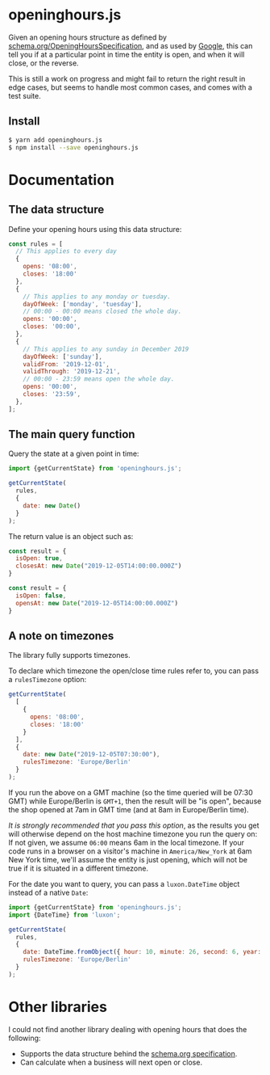 # openinghours.js

Given an opening hours structure as defined by [schema.org/OpeningHoursSpecification](https://schema.org/OpeningHoursSpecification),
and as used by [Google](https://developers.google.com/search/docs/data-types/local-business#business_hours), this can
tell you if at a particular point in time the entity is open, and when it will close, or the reverse.

This is still a work on progress and might fail to return the right result in edge cases, but seems to handle most 
common cases, and comes with a test suite.


## Install

```bash
$ yarn add openinghours.js
$ npm install --save openinghours.js
```

# Documentation

## The data structure

Define your opening hours using this data structure:

```javascript
const rules = [
  // This applies to every day
  {
    opens: '08:00',
    closes: '18:00'
  },
  {
    // This applies to any monday or tuesday.
    dayOfWeek: ['monday', 'tuesday'],
    // 00:00 - 00:00 means closed the whole day.
    opens: '00:00',
    closes: '00:00',
  },
  {
    // This applies to any sunday in December 2019
    dayOfWeek: ['sunday'],
    validFrom: '2019-12-01',
    validThrough: '2019-12-21',
    // 00:00 - 23:59 means open the whole day.
    opens: '00:00',
    closes: '23:59',
  },
];
```

## The main query function

Query the state at a given point in time:

```javascript
import {getCurrentState} from 'openinghours.js';

getCurrentState(
  rules,
  {
    date: new Date()
  }
);
```

The return value is an object such as: 

```javascript
const result = {
  isOpen: true,
  closesAt: new Date("2019-12-05T14:00:00.000Z")
}
```

```javascript
const result = {
  isOpen: false,
  opensAt: new Date("2019-12-05T14:00:00.000Z")
}
```

## A note on timezones

The library fully supports timezones.

To declare which timezone the open/close time rules refer to, you can pass a `rulesTimezone` option:

```javascript
getCurrentState(
  [
    {
      opens: '08:00',
      closes: '18:00'
    }
  ],
  {
    date: new Date("2019-12-05T07:30:00"),
    rulesTimezone: 'Europe/Berlin'
  }
);
```

If you run the above on a GMT machine (so the time queried will be 07:30 GMT) while Europe/Berlin is `GMT+1`, then
the result will be "is open", because the shop opened at 7am in GMT time (and at 8am in Europe/Berlin time).

*It is strongly recommended that you pass this option*, as the results you get will otherwise depend on the host 
machine timezone you run the query on: If not given, we assume ``06:00`` means 6am in the local timezone. If your
code runs in a browser on a visitor's machine in `America/New_York` at 6am New York time, we'll assume the entity
is just opening, which will not be true if it is situated in a different timezone.

For the date you want to query, you can pass a `luxon.DateTime` object instead of a native `Date`:

```javascript
import {getCurrentState} from 'openinghours.js';
import {DateTime} from 'luxon';

getCurrentState(
  rules,
  {
    date: DateTime.fromObject({ hour: 10, minute: 26, second: 6, year: 2019, month: 5, day: 25, zone: 'America/New_York' }),
    rulesTimezone: 'Europe/Berlin'
  }
);
```


# Other libraries

I could not find another library dealing with opening hours that does the following:

- Supports the data structure behind the [schema.org specification](https://schema.org/OpeningHoursSpecification).
- Can calculate when a business will next open or close.
